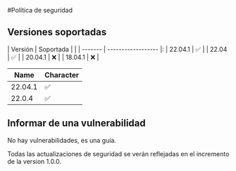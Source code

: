 #Política de seguridad

## Versiones soportadas

| Versión | Soportada | |
| ------- | ------------------ |:
| 22.04.1 | :white_check_mark: |
| 22.04 | :white_check_mark: |
| 20.04.1 | :x:                |
| 18.04.1 | :x:                |

| Name     | Character |
| ---      | ---       |
| 22.04.1 | :white_check_mark:         |
| 22.0.4     | :white_check_mark:|        |

## Informar de una vulnerabilidad

No hay vulnerabilidades, es una guía.

Todas las actualizaciones de seguridad se verán reflejadas en el incremento de la version 1.0.0.
